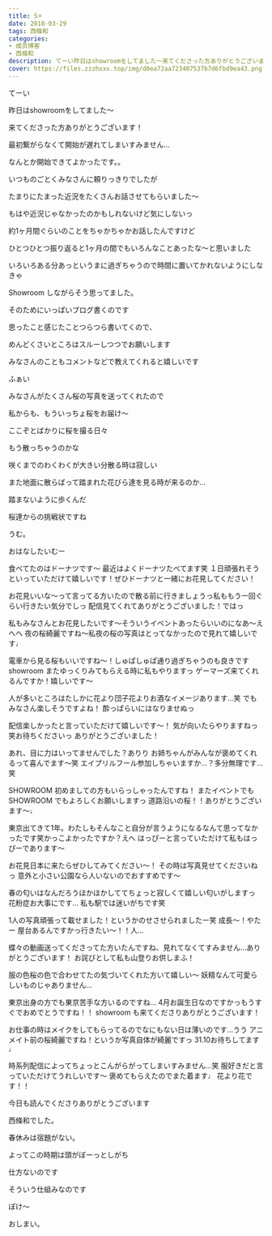 ```yaml
---
title: S⚪︎
date: 2018-03-29
tags: 西條和
categories: 
- 成员博客
- 西條和
description: てーい昨日はshowroomをしてました〜来てくださった方ありがとうございます！最初繋がらなくて開始が遅れてしまいすみません…な...
cover: https://files.zzzhxxx.top/img/d0ea72aa723407537b7d6fbd9ea43.png 
---
```







てーい








昨日はshowroomをしてました〜







来てくださった方ありがとうございます！









最初繋がらなくて開始が遅れてしまいすみません…






なんとか開始できてよかったです。。








いつものごとくみなさんに頼りっきりでしたが





たまりにたまった近況をたくさんお話させてもらいました〜









もはや近況じゃなかったのかもしれないけど気にしないっ









約1ヶ月間ぐらいのことをちゃかちゃかお話したんですけど









ひとつひとつ振り返ると1ヶ月の間でもいろんなことあったな〜と思いました










いろいろある分あっというまに過ぎちゃうので時間に置いてかれないようにしなきゃ











Showroom しながらそう思ってました。









そのためにいっぱいブログ書くのです









思ったこと感じたことつらつら書いてくので、







めんどくさいところはスルーしつつでお願いします







みなさんのこともコメントなどで教えてくれると嬉しいです












ふぁい


























みなさんがたくさん桜の写真を送ってくれたので








私からも、もういっちょ桜をお届け〜








ここぞとばかりに桜を撮る日々







もう散っちゃうのかな









咲くまでのわくわくが大きい分散る時は寂しい










また地面に散らばって踏まれた花びら達を見る時が来るのか…









踏まないように歩くんだ









桜達からの挑戦状ですね










うむ。









おはなしたいむー





食べてたのはドーナツです〜
最近はよくドーナツたべてます笑
１日頑張れそうといっていただけて嬉しいです！ぜひドーナツと一緒にお花見してください！






お花見いいな〜って言ってる方いたので散る前に行きましょうっ私ももう一回ぐらい行きたい気分でしっ
配信見てくれてありがとうございました！ではっ







私もみなさんとお花見したいです〜そういうイベントあったらいいのになあ〜えへへ
夜の桜綺麗ですね〜私夜の桜の写真はとってなかったので見れて嬉しいです♩





電車から見る桜もいいですね〜！しゅぱしゅぱ通り過ぎちゃうのも良きです
showroom またゆっくりみてもらえる時に私もやりますっ
ゲーマーズ来てくれるんですか！嬉しいです〜






人が多いところはたしかに花より団子花よりお酒なイメージあります…笑
でもみなさん楽しそうですよね！
酔っぱらいにはなりませぬっ





配信楽しかったと言っていただけて嬉しいです〜！
気が向いたらやりますねっ笑お待ちくださいっ
ありがとうございました！






あれ、目に力はいってませんでした？ありり
お姉ちゃんがみんなが褒めてくれるって喜んでます〜笑
エイプリルフール参加しちゃいますか…？多分無理です…笑






SHOWROOM 初めましての方もいらっしゃったんですね！
またイベントでもSHOWROOM でもよろしくお願いしますっ
道路沿いの桜！！ありがとうございます〜♩






東京出てきて1年。わたしもそんなこと自分が言うようになるなんて思ってなかったです笑かっこよかったですか？えへ
はっぴーと言っていただけて私もはっぴーであります〜





お花見日本に来たらぜひしてみてください〜！
その時は写真見せてくださいねっ
意外と小さい公園なら人いないのでおすすめです〜





春の匂いはなんだろうほかほかしててちょっと寂しくて嬉しい匂いがしますっ
花粉症お大事にです…
私も駅では迷いがちです笑






1人の写真頑張って載せました！というかのせさせられましたー笑
成長〜！やたー
屋台あるんですかっ行きたい〜！！人…




蝶々の動画送ってくださってた方いたんですね、見れてなくてすみません…ありがとうございます！
お詫びとして私も山登りお供しまふ！





服の色桜の色で合わせてたの気づいてくれた方いて嬉しい〜
妖精なんて可愛らしいものじゃありません…






東京出身の方でも東京苦手な方いるのですね…
4月お誕生日なのですかっもうすぐでおめでとうですね！！
showroom も来てくださりありがとうございます！




お仕事の時はメイクをしてもらってるのでなにもない日は薄いのです…うう
アニメイト前の桜綺麗ですね！というか写真自体が綺麗ですっ
31.10お待ちしてます♩








時系列配信によってちょっとこんがらがってしまいすみません…笑
服好きだと言っていただけてうれしいです〜
褒めてもらえたのでまた着ます♩
花より花です！！








今日も読んでくださりありがとうございます








西條和でした。









春休みは宿題がない。










よってこの時期は頭がぼーっとしがち









仕方ないのです









そういう仕組みなのです








ぽけ〜













おしまい。


